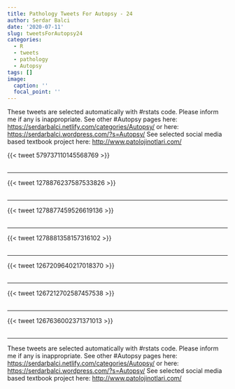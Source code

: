 ```yaml
---
title: Pathology Tweets For Autopsy - 24
author: Serdar Balci
date: '2020-07-11'
slug: tweetsForAutopsy24
categories:
  - R
  - tweets
  - pathology
  - Autopsy
tags: []
image:
  caption: ''
  focal_point: ''
---
```



These tweets are selected automatically with #rstats code. Please inform me if any is inappropriate.
See other #Autopsy pages here: https://serdarbalci.netlify.com/categories/Autopsy/  or here: https://serdarbalci.wordpress.com/?s=Autopsy/ 
See selected social media based textbook project here: http://www.patolojinotlari.com/

{{< tweet 579737110145568769 >}}
<br>
<br>
<hr>
{{< tweet 1278876237587533826 >}}
<br>
<br>
<hr>
{{< tweet 1278877459526619136 >}}
<br>
<br>
<hr>
{{< tweet 1278881358157316102 >}}
<br>
<br>
<hr>
{{< tweet 1267209640217018370 >}}
<br>
<br>
<hr>
{{< tweet 1267212702587457538 >}}
<br>
<br>
<hr>
{{< tweet 1267636002371371013 >}}
<br>
<br>
<hr>


These tweets are selected automatically with #rstats code. Please inform me if any is inappropriate.
See other #Autopsy pages here: https://serdarbalci.netlify.com/categories/Autopsy/  or here: https://serdarbalci.wordpress.com/?s=Autopsy/ 
See selected social media based textbook project here: http://www.patolojinotlari.com/

